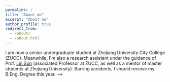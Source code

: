 ```yaml
---
permalink: /
title: "About me"
excerpt: "About me"
author_profile: true
redirect_from: 
  - /about/
  - /about.html
---
```


I am now a senior undergraduate student at Zhejiang University City College (ZUCC). Meanwhile, I'm also a research assistant under the guidance of Prof. [Lin Sun](https://scholar.google.com/citations?user=48cqMXkAAAAJ&hl=zh-CN) (associated Professor at ZUCC, as well as a mentor of master students at Zhejiang University). Barring accidents, I should receive my B.Eng. Degree this year.  -->

<!-- I used to have a research internship at Tsinghua University, advised by Prof. [Yujiu Yang](https://www.researchgate.net/profile/Yujiu-Yang). Besides, I worked closely with Prof. [Soroush Vosoughi](https://www.cs.dartmouth.edu/~soroush/) at Dartmouth College. -->

<!-- My main research fields include but are not limited to **Information Extraction** and **Pre-trained Language Model**. Recently, I have been studying **Emotion Analysis in Conversations** intensively.


## Selected Publications

(* indicate equal contribution)

1. Weicheng Ma, **Renze Lou** , Kai Zhang, Lili Wang and Soroush Vosoughi. GradTS: A Gradient-Based Automatic Auxiliary Task Selection Method Based on Transformer Networks. In EMNLP 2021.
2. Weicheng Ma\*, Kai Zhang\*, **Renze Lou**, Lili Wang and Soroush Vosoughi. Contributions of Transformer Attention Heads in Multi- and Cross-lingual Tasks. In ACL 2021 (**Long Oral**).
3. Yutong Wang\*, **Renze Lou** \*, Kai Zhang \*, Maoyan Chen and Yujiu Yang. MORE: A Metric Learning Based Framework for Open-Domain Relation Extraction. In ICASSP 2021.
4. **Renze Lou**\*, Fan Zhang\*, Xiaowei Zhou, Yutong Wang, Minghui Wu, Lin Sun. A Unified Representation Learning Strategy for Open Relation Extraction with Ranked List Loss. In CCL 2021.

## Services

**External Reviewer**: EMNLP2021; IJCAI 2021; JISF.

**Leadership**: Co-Founder of [CCAi](https://github.com/ZUCC-AI) (the first institution for Artificial Intelligence at ZUCC)

<script type="text/javascript" id="clustrmaps" src="//clustrmaps.com/map_v2.js?d=dc26DYNe0X1PgCNiVzcfGP8oPNLgTbiwGE77MJThVnw&cl=ffffff&w=a"></script>